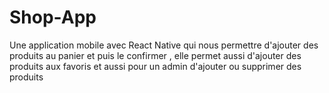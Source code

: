 # Shop-App
Une application mobile avec React Native qui nous permettre d'ajouter des produits au panier et puis le confirmer , elle permet aussi d'ajouter des produits aux favoris et aussi pour un admin d'ajouter ou supprimer des produits 

